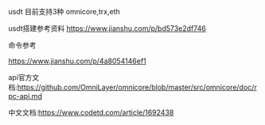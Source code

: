 usdt 目前支持3种
omnicore,trx,eth

usdt搭建参考资料
https://www.jianshu.com/p/bd573e2df746

命令参考

https://www.jianshu.com/p/4a8054146ef1



api官方文档:https://github.com/OmniLayer/omnicore/blob/master/src/omnicore/doc/rpc-api.md


中文文档:https://www.codetd.com/article/1692438
